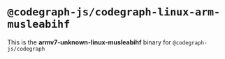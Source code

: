 # `@codegraph-js/codegraph-linux-arm-musleabihf`

This is the **armv7-unknown-linux-musleabihf** binary for `@codegraph-js/codegraph`
